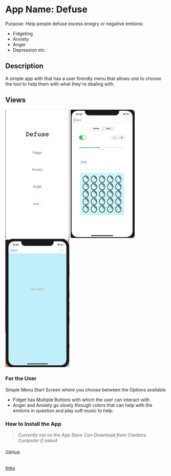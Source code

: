 # App Name: Defuse
 Purpose: Help people defuse excess enegry or negative emtions:
- Fidgeting
- Anxiety
- Anger
- Depression
etc.

## Description
A simple app with that has a user firendly menu that allows one to choose the tool to help them with what they're dealing with. 

Views
---
<img src = "screen1.png" width=200 height = 400>
<img src = "screen2.png" width=200 height = 400>
<img src = "screen3.png" width=200 height = 400>

### For the User

Simple Menu Start Screen where you choose between the Options available
- Fidget has Multiple Buttons with which the user can interact with
- Anger and Anxiety go slowly through colors that can help with the emtions in question and play soft music to help.

### How to Install the App
> *Currently not on the App Store*
> *Can Download from Creators Computer if asked*

###### GitHub
[links](https://github.com/KitsuneNoctus/Defuse-App-HC)


